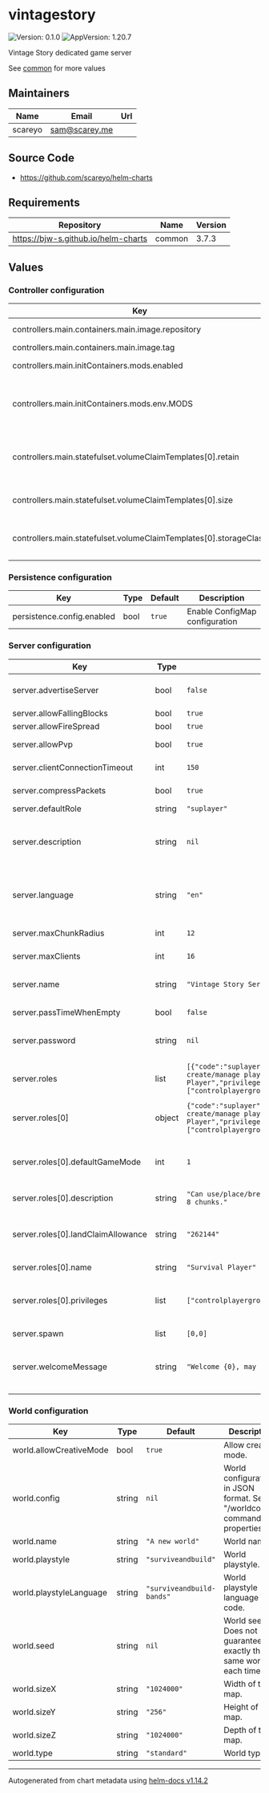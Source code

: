 # vintagestory

![Version: 0.1.0](https://img.shields.io/badge/Version-0.1.0-informational?style=flat-square) ![AppVersion: 1.20.7](https://img.shields.io/badge/AppVersion-1.20.7-informational?style=flat-square)

Vintage Story dedicated game server

See [common](https://github.com/bjw-s/helm-charts/tree/common-3.7.3/charts/library/common) for more values

## Maintainers

| Name | Email | Url |
| ---- | ------ | --- |
| scareyo | <sam@scarey.me> |  |

## Source Code

* <https://github.com/scareyo/helm-charts>

## Requirements

| Repository | Name | Version |
|------------|------|---------|
| https://bjw-s.github.io/helm-charts | common | 3.7.3 |

## Values

### Controller configuration

| Key | Type | Default | Description |
|-----|------|---------|-------------|
| controllers.main.containers.main.image.repository | string | `"zsuatem/vintagestory"` | Image repository |
| controllers.main.containers.main.image.tag | string | `"1.20.7"` | Image tag |
| controllers.main.initContainers.mods.enabled | bool | `false` | Enable mod installation |
| controllers.main.initContainers.mods.env.MODS | string | `""` | A comma-separated list of mod URLs to install |
| controllers.main.statefulset.volumeClaimTemplates[0].retain | bool | `true` | Keep the data volume on helm uninstall |
| controllers.main.statefulset.volumeClaimTemplates[0].size | string | `"64Gi"` | Size of the data volume |
| controllers.main.statefulset.volumeClaimTemplates[0].storageClass | string | `nil` | Storage class for the data volume |

### Persistence configuration

| Key | Type | Default | Description |
|-----|------|---------|-------------|
| persistence.config.enabled | bool | `true` | Enable ConfigMap configuration |

### Server configuration

| Key | Type | Default | Description |
|-----|------|---------|-------------|
| server.advertiseServer | bool | `false` | Advertise the server on the public server listing. |
| server.allowFallingBlocks | bool | `true` | Allow blocks to fall. |
| server.allowFireSpread | bool | `true` | Allow fire to spread. |
| server.allowPvp | bool | `true` | Allow players to hit each other. |
| server.clientConnectionTimeout | int | `150` | Client connection timeout in seconds. |
| server.compressPackets | bool | `true` | Compress data sent to clients. |
| server.defaultRole | string | `"suplayer"` | Default player role. |
| server.description | string | `nil` | Can be longer than name, visible in the public server listing. You can use VTML here. |
| server.language | string | `"en"` | 2-letter code of localization to use on this server. Determines language of server messages. |
| server.maxChunkRadius | int | `12` | Maximum player view distance. |
| server.maxClients | int | `16` | Maximum number of players. |
| server.name | string | `"Vintage Story Server"` | Short string, visible in the public server listing. |
| server.passTimeWhenEmpty | bool | `false` | Pass time when no players are online. |
| server.password | string | `nil` | Password required to join the server. Disabled if null. |
| server.roles | list | `[{"code":"suplayer","defaultGameMode":1,"description":"Can use/place/break blocks in unprotected areas (priv level 0), create/manage player groups and chat. Can claim an area of up to 8 chunks.","landClaimAllowance":"262144","name":"Survival Player","privileges":["controlplayergroups","manageplayergroups","chat","areamodify","build","useblock","attackcreatures","attackplayers","selfkill"]}]` | List of roles. See templates/config.yaml for the complete set of available fields. |
| server.roles[0] | object | `{"code":"suplayer","defaultGameMode":1,"description":"Can use/place/break blocks in unprotected areas (priv level 0), create/manage player groups and chat. Can claim an area of up to 8 chunks.","landClaimAllowance":"262144","name":"Survival Player","privileges":["controlplayergroups","manageplayergroups","chat","areamodify","build","useblock","attackcreatures","attackplayers","selfkill"]}` | Role code. |
| server.roles[0].defaultGameMode | int | `1` | Default gamemode for role. 0 - Guest, 1 - Survival, 2 - Creative, 3 - Spectator. |
| server.roles[0].description | string | `"Can use/place/break blocks in unprotected areas (priv level 0), create/manage player groups and chat. Can claim an area of up to 8 chunks."` | Role description. |
| server.roles[0].landClaimAllowance | string | `"262144"` | Volume allowed in cubic meters for the land claims of each player who has this role. |
| server.roles[0].name | string | `"Survival Player"` | Role name. |
| server.roles[0].privileges | list | `["controlplayergroups","manageplayergroups","chat","areamodify","build","useblock","attackcreatures","attackplayers","selfkill"]` | List of role privileges (full list may be shown by "/list privileges" command). |
| server.spawn | list | `[0,0]` | Spawn position. |
| server.welcomeMessage | string | `"Welcome {0}, may you survive well and prosper"` | The message shown to players when they join. Placeholder {0} will be replaced with Player's nickname. |

### World configuration

| Key | Type | Default | Description |
|-----|------|---------|-------------|
| world.allowCreativeMode | bool | `true` | Allow creative mode. |
| world.config | string | `nil` | World configuration in JSON format. See "/worldconfig" command for properties. |
| world.name | string | `"A new world"` | World name. |
| world.playstyle | string | `"surviveandbuild"` | World playstyle. |
| world.playstyleLanguage | string | `"surviveandbuild-bands"` | World playstyle language code. |
| world.seed | string | `nil` | World seed. Does not guarantee exactly the same world each time. |
| world.sizeX | string | `"1024000"` | Width of the map. |
| world.sizeY | string | `"256"` | Height of the map. |
| world.sizeZ | string | `"1024000"` | Depth of the map. |
| world.type | string | `"standard"` | World type. |

----------------------------------------------
Autogenerated from chart metadata using [helm-docs v1.14.2](https://github.com/norwoodj/helm-docs/releases/v1.14.2)

